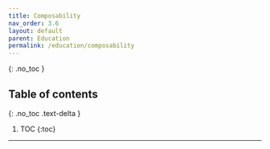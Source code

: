 ```yaml
---
title: Composability
nav_order: 3.6
layout: default
parent: Education
permalink: /education/composability
---
```


{: .no_toc }

## Table of contents
{: .no_toc .text-delta }

1. TOC
{:toc}

---
